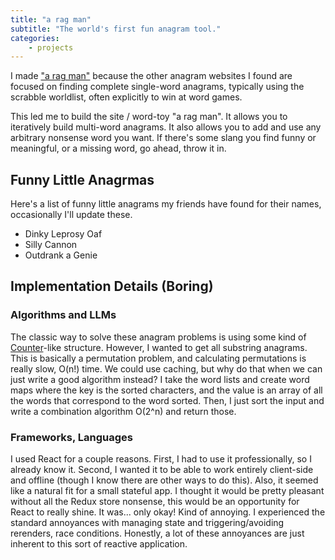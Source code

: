 ```yaml
---
title: "a rag man"
subtitle: "The world's first fun anagram tool."
categories:
    - projects
---
```


I made ["a rag man"](https://aragman.futz.zone/) because the other anagram websites I found are focused on finding complete single-word anagrams, typically using the scrabble worldlist, often explicitly to win at word games.

This led me to build the site / word-toy "a rag man". It allows you to iteratively build multi-word anagrams. It also allows you to add and use any arbitrary nonsense word you want. If there's some slang you find funny or meaningful, or a missing word, go ahead, throw it in.

## Funny Little Anagrmas
Here's a list of funny little anagrams my friends have found for their names, occasionally I'll update these.

- Dinky Leprosy Oaf
- Silly Cannon
- Outdrank a Genie

## Implementation Details (Boring)

### Algorithms and LLMs

The classic way to solve these anagram problems is using some kind of [Counter](https://docs.python.org/3/library/collections.html#collections.Counter)-like structure. However, I wanted to get all substring anagrams. This is basically a permutation problem, and calculating permutations is really slow, O(n!) time. We could use caching, but why do that when we can just write a good algorithm instead? I take the word lists and create word maps where the key is the sorted characters, and the value is an array of all the words that correspond to the word sorted. Then, I just sort the input and write a combination algorithm O(2^n) and return those.

### Frameworks, Languages

I used React for a couple reasons. First, I had to use it professionally, so I already know it. Second, I wanted it to be able to work entirely client-side and offline (though I know there are other ways to do this). Also, it seemed like a natural fit for a small stateful app. I thought it would be pretty pleasant without all the Redux store nonsense, this would be an opportunity for React to really shine. It was... only okay! Kind of annoying. I experienced the standard annoyances with managing state and triggering/avoiding rerenders, race conditions. Honestly, a lot of these annoyances are just inherent to this sort of reactive application.

